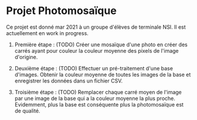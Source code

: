 # Projet Photomosaïque

Ce projet est donné mar 2021 à un groupe d'élèves de terminale NSI.
Il est actuellement en work in progress.

1. Première étape : (TODO)
Créer une mosaïque d'une photo en créer des carrés ayant pour couleur la couleur moyenne des pixels de l'image d'origine.

2. Deuxième étape : (TODO)
Effectuer un pré-traitement d'une base d'images.
Obtenir la couleur moyenne de toutes les images de la base et enregistrer les données dans un fichier CSV.

3. Troisième étape : (TODO)
Remplacer chaque carré moyen de l'image par une image de la base qui a la couleur moyenne la plus proche.
Evidemment, plus la base est conséquente plus la photomosaïque est de qualité.
